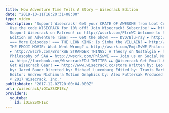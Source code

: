 ```yaml
---
title: How Adventure Time Tells A Story – Wisecrack Edition
date: "2019-10-11T16:20:31+08:00"
type: video
description: 'Support Wisecrack! Get your CRATE OF AWESOME from Loot Crate at http://www.lootcrate.com/WISECRACK
  Use the code WISECRACK for 10% off! Join Wisecrack! Subscribe! ►► http://wscrk.com/SbscrbWC
  Support Wisecrack on Patreon! ►► http://wscrk.com/PtrnWC Welcome to this Wisecrack
  Edition on Adventure Time! === Get the Show! === DVD/Blu-ray ► http://amzn.to/2zWabR7
  === More Episodes! === THE LION KING: Is Simba the VILLAIN? ► http://wscrk.com/LnKngWE
  THE EMOJI MOVIE: What Went Wrong? ► http://wscrk.com/EmjiMvWE Philosophy of BERSERK
  ► http://wscrk.com/BrsrkWE STRANGER THINGS: A Theory on Nostalgia ► http://wscrk.com/StgrThgsWE
  Philosophy of SAW ► http://wscrk.com/PhlSwWE === Join us on Social Media! === FACEBOOK
  ►► http://facebook.com/WisecrackEDU TWITTER ►► @Wisecrack Get Email Alerts ►► http://eepurl.com/bcSRD9
  Get Wisecrack Gear! ►► http://www.wisecrack.co/store Written by: Leo Cookman Narrated
  by: Jared Bauer Directed by: Michael Luxemburg Edited by: Travis Martin Assistant
  Editor: Andrew Nishimura Motion Graphics by: Alex Futtersak Produced by: Emily Dunbar
  © 2017 Wisecrack, Inc.'
publishdate: "2017-12-02T20:00:04.000Z"
url: /wisecrack/iOIwZSXF1Ec/
providers:
  youtube:
    id: iOIwZSXF1Ec
---
```

